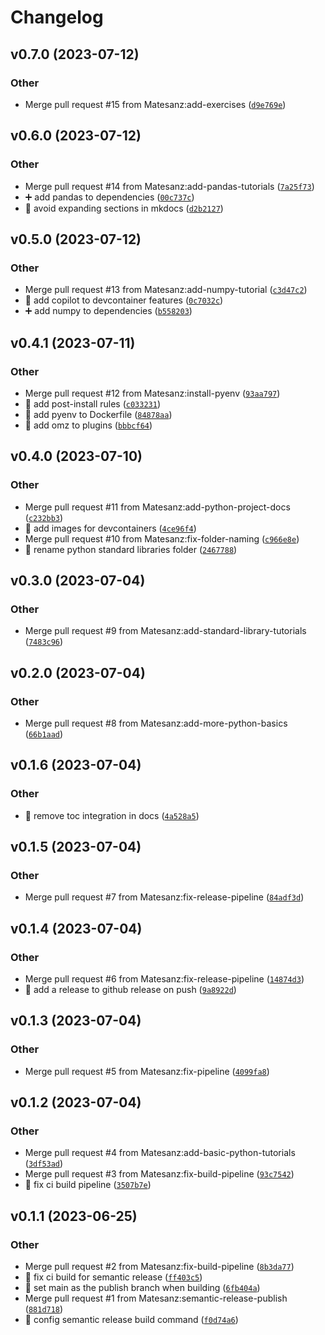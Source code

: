 # Changelog

<!--next-version-placeholder-->

## v0.7.0 (2023-07-12)

### Other

* Merge pull request #15 from Matesanz:add-exercises ([`d9e769e`](https://github.com/Matesanz/python-machine-learning-course/commit/d9e769e4871818830bf739330826b7736550c136))

## v0.6.0 (2023-07-12)

### Other

* Merge pull request #14 from Matesanz:add-pandas-tutorials ([`7a25f73`](https://github.com/Matesanz/python-machine-learning-course/commit/7a25f73e054c906cfbeeaa5d675a26ebaa8daedc))
* ➕ add pandas to dependencies ([`00c737c`](https://github.com/Matesanz/python-machine-learning-course/commit/00c737cc44e377235d7d14879533e963cbb19a19))
* 🔧 avoid expanding sections in mkdocs ([`d2b2127`](https://github.com/Matesanz/python-machine-learning-course/commit/d2b21271cce1857fe8a48ff5afb3956bea0925ed))

## v0.5.0 (2023-07-12)

### Other

* Merge pull request #13 from Matesanz:add-numpy-tutorial ([`c3d47c2`](https://github.com/Matesanz/python-machine-learning-course/commit/c3d47c29703117b96298937502b15c85402d0f07))
* 🔧 add copilot to devcontainer features ([`0c7032c`](https://github.com/Matesanz/python-machine-learning-course/commit/0c7032c23b9e149bb36e1741bdd9476de4dca662))
* ➕ add numpy to dependencies ([`b558203`](https://github.com/Matesanz/python-machine-learning-course/commit/b558203b348ac3353d3b882097d387821cf9f7af))

## v0.4.1 (2023-07-11)

### Other

* Merge pull request #12 from Matesanz:install-pyenv ([`93aa797`](https://github.com/Matesanz/python-machine-learning-course/commit/93aa797cb09923f70b97e4c7e1e8f63dd30a36c8))
* 🔧 add post-install rules ([`c033231`](https://github.com/Matesanz/python-machine-learning-course/commit/c033231bf8aa7779508ee166f852c0a4266d0d85))
* 🔧 add pyenv to Dockerfile ([`84878aa`](https://github.com/Matesanz/python-machine-learning-course/commit/84878aa5c516056a7898861db51707361c7d7452))
* 🔧 add omz to plugins ([`bbbcf64`](https://github.com/Matesanz/python-machine-learning-course/commit/bbbcf6452c92962ae11e1ba1c0609a2d5413f372))

## v0.4.0 (2023-07-10)

### Other

* Merge pull request #11 from Matesanz:add-python-project-docs ([`c232bb3`](https://github.com/Matesanz/python-machine-learning-course/commit/c232bb3c1a2c4d48b886b997750c3aa8a9ad0532))
* 🍱 add images for devcontainers ([`4ce96f4`](https://github.com/Matesanz/python-machine-learning-course/commit/4ce96f4b10b3e2b5587d34205c7887c6040c9dc0))
* Merge pull request #10 from Matesanz:fix-folder-naming ([`c966e8e`](https://github.com/Matesanz/python-machine-learning-course/commit/c966e8e612dc7553b9140dcea59b44e3a286992f))
* 🚚 rename python standard libraries folder ([`2467788`](https://github.com/Matesanz/python-machine-learning-course/commit/24677882730263afec19cf1320ea313df608ad0f))

## v0.3.0 (2023-07-04)

### Other

* Merge pull request #9 from Matesanz:add-standard-library-tutorials ([`7483c96`](https://github.com/Matesanz/python-machine-learning-course/commit/7483c96c14a280eb6452d213ceb841a63e19b293))

## v0.2.0 (2023-07-04)

### Other

* Merge pull request #8 from Matesanz:add-more-python-basics ([`66b1aad`](https://github.com/Matesanz/python-machine-learning-course/commit/66b1aadd2d9a1ea3333f246ad84ce133e6be013b))

## v0.1.6 (2023-07-04)

### Other

* 🔧 remove toc integration in docs ([`4a528a5`](https://github.com/Matesanz/python-machine-learning-course/commit/4a528a5fed279efd05354d47a0297c39bbb30a0f))

## v0.1.5 (2023-07-04)

### Other

* Merge pull request #7 from Matesanz:fix-release-pipeline ([`84adf3d`](https://github.com/Matesanz/python-machine-learning-course/commit/84adf3de0d8ba100cf51527ba7ef3bb43a3ea67e))

## v0.1.4 (2023-07-04)

### Other

* Merge pull request #6 from Matesanz:fix-release-pipeline ([`14874d3`](https://github.com/Matesanz/python-machine-learning-course/commit/14874d3e28c9629382b7e6247e91e6d8363f6e41))
* 🔧 add a release to github release on push ([`9a8922d`](https://github.com/Matesanz/python-machine-learning-course/commit/9a8922df5546282bb7a387f611e70064a2359c88))

## v0.1.3 (2023-07-04)

### Other

* Merge pull request #5 from Matesanz:fix-pipeline ([`4099fa8`](https://github.com/Matesanz/python-machine-learning-course/commit/4099fa87ed7c2d61a2077ffe66e82dd2beab8e60))

## v0.1.2 (2023-07-04)

### Other

* Merge pull request #4 from Matesanz:add-basic-python-tutorials ([`3df53ad`](https://github.com/Matesanz/python-machine-learning-course/commit/3df53ad739f0bfb5ce13808bc58af116cb8cb78a))
* Merge pull request #3 from Matesanz:fix-build-pipeline ([`93c7542`](https://github.com/Matesanz/python-machine-learning-course/commit/93c7542d4cf5ac5e19fb70226912d82618546206))
* 💚 fix ci build pipeline ([`3507b7e`](https://github.com/Matesanz/python-machine-learning-course/commit/3507b7ecb0acc8cfe026a7f41c5dec8606378b49))

## v0.1.1 (2023-06-25)

### Other

* Merge pull request #2 from Matesanz:fix-build-pipeline ([`8b3da77`](https://github.com/Matesanz/python-machine-learning-course/commit/8b3da77b31874193bfebc05d5947ade3c8cc649a))
* 💚 fix ci build for semantic release ([`ff403c5`](https://github.com/Matesanz/python-machine-learning-course/commit/ff403c5cee02f49f056aef7baa06435130d731ec))
* 🔧 set main as the publish branch when building ([`6fb404a`](https://github.com/Matesanz/python-machine-learning-course/commit/6fb404ab2c89593907ad406593f9e5ace9c36c09))
* Merge pull request #1 from Matesanz:semantic-release-publish ([`881d718`](https://github.com/Matesanz/python-machine-learning-course/commit/881d7188c9ec627d5cb909aec7e1967d1d0f6627))
* 🔧 config semantic release build command ([`f0d74a6`](https://github.com/Matesanz/python-machine-learning-course/commit/f0d74a67713c863726d39a090d9767fa97a3fdd3))
